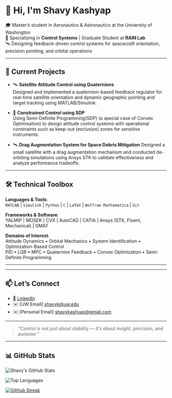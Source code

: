 <!--
**shavykashyap/shavykashyap** is a ✨ _special_ ✨ repository because its `README.md` (this file) appears on your GitHub profile.

Here are some ideas to get you started:

- 🔭 I’m currently working on ...
- 🌱 I’m currently learning ...
- 👯 I’m looking to collaborate on ...
- 🤔 I’m looking for help with ...
- 💬 Ask me about ...
- 📫 How to reach me: ...
- 😄 Pronouns: ...
- ⚡ Fun fact: ...
-->
# 👋 Hi, I'm Shavy Kashyap

🎓 Master’s student in Aeronautics & Astronautics at the University of Washington  
🔧 Specializing in **Control Systems** | Graduate Student at **RAIN Lab**  
🛰️ Designing feedback-driven control systems for spacecraft orientation, precision pointing, and orbital operations

---

## 🔭 Current Projects

- 🛰️ **Satellite Attitude Control using Quaternions**  
  Designed and implemented a quaternion-based feedback regulator for real-time satellite orientation and dynamic geographic pointing and target tracking using MATLAB/Simulink.


<!--
- 🚁 **Quadcopter Control in Simulink**  
  Modeling and control of quadrotor UAVs with a focus on 6DOF dynamics, feedback control design, and hardware-oriented modeling.
-->

- 📐 **Constrained Control using SDP**  
  Using Semi-Definite Programming(SDP) (a special case of Convex Optimisation) to design attitude control systems with operational constraints such as keep-out (exclusion) zones for sensitive instruments.


- 🛰️ **Drag Augmentation System for Space Debris Mitigation**
  Designed a small satellite with a drag augmentation mechanism and conducted de-orbiting simulations using Ansys STK to validate effectiveness and analyze performance tradeoffs.

---

## 🛠️ Technical Toolbox

**Languages & Tools**:  
`MATLAB` | `Simulink` | `Python` | `C` | `LaTeX` | `Wolfram Mathematica` | `Git`

**Frameworks & Software**:  
YALMIP | MOSEK | CVX | AutoCAD | CATIA | Ansys (STK, Fluent, Mechanical) | GMAT

**Domains of Interest**:  
Attitude Dynamics • Orbital Mechanics • System Identification • Optimization-Based Control  
PID • LQR • MPC • Quaternion Feedback • Convex Optimization • Semi-Definite Programming

---
<!--
## 📌 Selected Repositories

- [🔧 Satellite-Attitude-Control](https://github.com/shavykashyap/Satellite-Attitude-Control)
- [🚁 Quadcopter-Control](https://github.com/shavykashyap/Quadcopter-Control)
- [📊 SDP-Constrained-Control](https://github.com/shavykashyap/SDP-Constrained-Control)
- [🌐 Portfolio Website](https://github.com/shavykashyap/shavykashyap.github.io)
-->
---

## 📫 Let’s Connect

<!-- 
- 🔗 [Portfolio Website](https://sites.google.com/view/shavykashyap)
-->
- 💼 [LinkedIn]([www.linkedin.com/in/shavy](https://www.linkedin.com/in/shavy/))
- ✉️ [UW Email] shavyk@uw.edu
- ✉️ [Personal Email] shavykashyap@gmail.com

---

> *“Control is not just about stability — it’s about insight, precision, and purpose.”*
---

## 📊 GitHub Stats

![Shavy's GitHub Stats](https://github-readme-stats.vercel.app/api?username=shavykashyap&show_icons=true&hide_title=true&count_private=true&hide_border=true&theme=react)

![Top Languages](https://github-readme-stats.vercel.app/api/top-langs/?username=shavykashyap&layout=compact&hide_border=true&theme=react)

[![GitHub Streak](https://github-readme-streak-stats.herokuapp.com/?user=shavykashyap&hide_border=true&theme=react)](https://github.com/shavykashyap)

